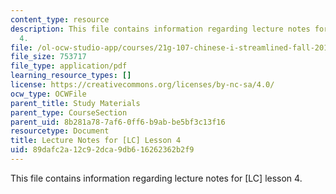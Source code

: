 ```yaml
---
content_type: resource
description: This file contains information regarding lecture notes for [LC] lesson
  4.
file: /ol-ocw-studio-app/courses/21g-107-chinese-i-streamlined-fall-2014/89dafc2a12c92dca9db616262362b2f9_MIT21G_107F14_Chars4.pdf
file_size: 753717
file_type: application/pdf
learning_resource_types: []
license: https://creativecommons.org/licenses/by-nc-sa/4.0/
ocw_type: OCWFile
parent_title: Study Materials
parent_type: CourseSection
parent_uid: 8b281a78-7af6-0ff6-b9ab-be5bf3c13f16
resourcetype: Document
title: Lecture Notes for [LC] Lesson 4
uid: 89dafc2a-12c9-2dca-9db6-16262362b2f9
---
```

This file contains information regarding lecture notes for [LC] lesson 4.
